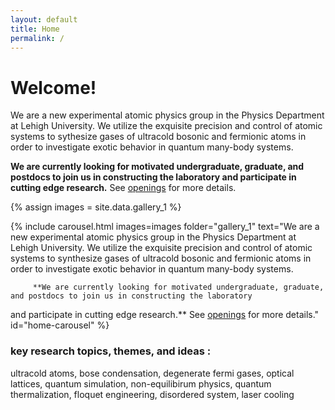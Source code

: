 ```yaml
---
layout: default
title: Home
permalink: /
---
```

# Welcome!
We are a new experimental atomic physics group in the Physics Department at Lehigh University. 
We utilize the exquisite precision and control of atomic systems to sythesize gases of ultracold bosonic and fermionic atoms in order to investigate exotic behavior in 
 quantum many-body systems.

**We are currently looking for motivated undergraduate, graduate, and postdocs to join us in constructing the laboratory
and participate in cutting edge research.** See [openings]({/openings}) for more details.

{% assign images = site.data.gallery_1 %}

{% include carousel.html
   images=images
   folder="gallery_1"
   text="We are a new experimental atomic physics group in the Physics Department at Lehigh University. 
         We utilize the exquisite precision and control of atomic systems to synthesize gases of ultracold bosonic and fermionic atoms 
         in order to investigate exotic behavior in quantum many-body systems.
		 
		 **We are currently looking for motivated undergraduate, graduate, and postdocs to join us in constructing the laboratory
and participate in cutting edge research.** See [openings]({/openings}) for more details."
   id="home-carousel"
%}

### key research topics, themes, and ideas :
ultracold atoms, bose condensation, degenerate fermi gases, optical lattices, quantum simulation,
non-equilibirum physics, quantum thermalization, floquet engineering, disordered system, laser cooling
